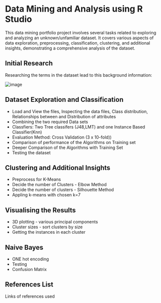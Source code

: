 # Data Mining and Analysis using R Studio
 
This data mining portfolio project involves several tasks related to exploring and analyzing an unknown/unfamiliar dataset. It covers various aspects of data exploration, preprocessing, classification, clustering, and additional insights, demonstrating a comprehensive analysis of the dataset.

## Initial Research

Researching the terms in the dataset lead to this background information:

![image](https://github.com/Surya-LR/DataMiningAndAnalysis_R/assets/77691667/414ba380-bdca-4e10-b808-1fb82c0bcce7)


## Dataset Exploration and Classification
- Load and View the files, Inspecting the data files, Class distribution, Relationships between and Distribution of attributes
- Combining the two required Data sets
- Classfiers: Two Tree classifers (J48,LMT) and one Instance Based Classifier(Knn)
- Evaluation Method: Cross Validation (3 x 10-fold))
- Comparison of performance of the Algorithms on Training set
- Deeper Comparison of the Algorithms with Training Set
- Testing the dataset
  
## Clustering and Additional Insights
- Preprocess for K-Means
- Decide the number of Clusters - Elbow Method
- Decide the number of clusters - Silhouette Method
- Appling k-means with chosen k=7

## Visualising the Results
- 3D plotting - various principal components
- Cluster sizes - sort clusters by size
- Getting the instances in each cluster

## Naive Bayes
- ONE hot encoding 
- Testing
- Confusion Matrix

## References List 
Links of references used
